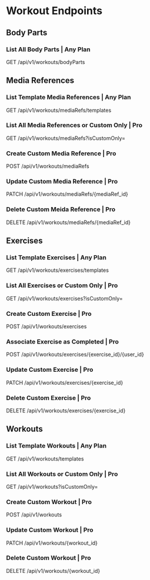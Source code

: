 # Workout Endpoints

## Body Parts

### List All Body Parts | Any Plan

GET /api/v1/workouts/bodyParts


## Media References

### List Template Media References | Any Plan

GET /api/v1/workouts/mediaRefs/templates


### List All Media References or Custom Only | Pro

GET /api/v1/workouts/mediaRefs?isCustomOnly=


### Create Custom Media Reference | Pro

POST /api/v1/workouts/mediaRefs


### Update Custom Media Reference | Pro

PATCH /api/v1/workouts/mediaRefs/{mediaRef_id}


### Delete Custom Meida Reference | Pro

DELETE /api/v1/workouts/mediaRefs/{mediaRef_id}


## Exercises

### List Template Exercises | Any Plan

GET /api/v1/workouts/exercises/templates


### List All Exercises or Custom Only | Pro

GET /api/v1/workouts/exercises?isCustomOnly=


### Create Custom Exercise | Pro

POST /api/v1/workouts/exercises


### Associate Exercise as Completed | Pro

POST /api/v1/workouts/exercises/{exercise_id}/{user_id}


### Update Custom Exercise | Pro

PATCH /api/v1/workouts/exercises/{exercise_id}


### Delete Custom Exercise | Pro

DELETE /api/v1/workouts/exercises/{exercise_id}


## Workouts

### List Template Workouts | Any Plan

GET /api/v1/workouts/templates


### List All Workouts or Custom Only | Pro

GET /api/v1/workouts?isCustomOnly=


### Create Custom Workout | Pro

POST /api/v1/workouts 


### Update Custom Workout | Pro

PATCH /api/v1/workouts/{workout_id}


### Delete Custom Workout | Pro

DELETE /api/v1/workouts/{workout_id}
